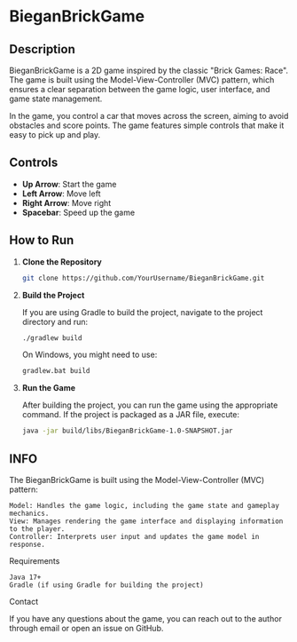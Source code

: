 # BieganBrickGame

## Description

BieganBrickGame is a 2D game inspired by the classic "Brick Games: Race". The game is built using the Model-View-Controller (MVC) pattern, which ensures a clear separation between the game logic, user interface, and game state management.

In the game, you control a car that moves across the screen, aiming to avoid obstacles and score points. The game features simple controls that make it easy to pick up and play.

## Controls

- **Up Arrow**: Start the game
- **Left Arrow**: Move left
- **Right Arrow**: Move right
- **Spacebar**: Speed up the game

## How to Run

1. **Clone the Repository**

   ```bash
   git clone https://github.com/YourUsername/BieganBrickGame.git
   ```

2. **Build the Project**

   If you are using Gradle to build the project, navigate to the project directory and run:
   ```bash
   ./gradlew build
   ```
   On Windows, you might need to use:
   ```bash
   gradlew.bat build
   ```
3. **Run the Game**

   After building the project, you can run the game using the appropriate command. If the project is packaged as a JAR file, execute:   
   ```bash
   java -jar build/libs/BieganBrickGame-1.0-SNAPSHOT.jar
   ```

## INFO

The BieganBrickGame is built using the Model-View-Controller (MVC) pattern:

    Model: Handles the game logic, including the game state and gameplay mechanics.
    View: Manages rendering the game interface and displaying information to the player.
    Controller: Interprets user input and updates the game model in response.

Requirements

    Java 17+
    Gradle (if using Gradle for building the project)

Contact

If you have any questions about the game, you can reach out to the author through email or open an issue on GitHub.
